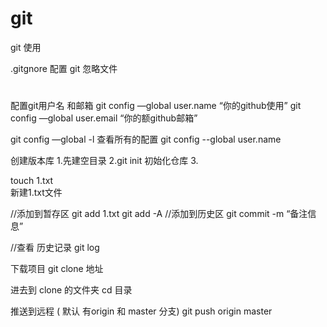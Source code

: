 # git

git 使用

.gitgnore 配置 git 忽略文件
#

配置git用户名 和邮箱
git config —global user.name “你的github使用”
git config —global user.email “你的额github邮箱”


git config —global -l  查看所有的配置
git config --global user.name


创建版本库
1.先建空目录
2.git init  初始化仓库
3.

touch 1.txt  
新建1.txt文件

//添加到暂存区
git add 1.txt
git add -A
//添加到历史区
git commit -m “备注信息”

//查看 历史记录
git log 


下载项目
git clone  地址

进去到 clone 的文件夹
cd 目录

推送到远程 ( 默认 有origin  和 master 分支)
git push origin master 
